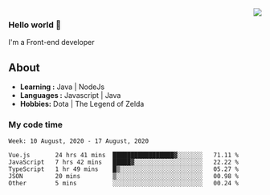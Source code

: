<img align='right' src="https://github-readme-stats.vercel.app/api?username=jumodada&show_icons=true&theme=vue">

### Hello world 👋

I'm a Front-end developer 
    
## About
-  **Learning :** Java | NodeJs
-  **Languages :** Javascript | Java
-  **Hobbies:** Dota | The Legend of Zelda

### My code time

<!--START_SECTION:waka-->
```text
Week: 10 August, 2020 - 17 August, 2020

Vue.js       24 hrs 41 mins  █████████████████▓░░░░░░░   71.11 % 
JavaScript   7 hrs 42 mins   █████▓░░░░░░░░░░░░░░░░░░░   22.22 % 
TypeScript   1 hr 49 mins    █▒░░░░░░░░░░░░░░░░░░░░░░░   05.27 % 
JSON         20 mins         ▒░░░░░░░░░░░░░░░░░░░░░░░░   00.98 % 
Other        5 mins          ░░░░░░░░░░░░░░░░░░░░░░░░░   00.24 % 
```
<!--END_SECTION:waka-->
